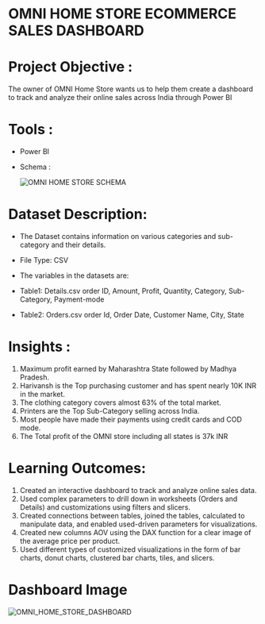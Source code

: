 # OMNI HOME STORE ECOMMERCE SALES DASHBOARD
# Project Objective : 
The owner of OMNI Home Store wants us to help them create a dashboard to track and analyze their online sales across India through Power BI

# Tools :
* Power BI
* Schema :
 
  ![OMNI HOME STORE SCHEMA](https://github.com/frmas5pd8/OMNI-HOME-STORE-ECOMMERCE-SALES-DASHBOARD/assets/98344555/2f0cf18b-800f-411a-8aab-3b4c5b02d27e)


  
# Dataset Description:
* The Dataset contains information on various categories and sub-category and their details.
* File Type: CSV

* The variables in the datasets are:
* Table1: Details.csv order ID, Amount, Profit, Quantity, Category, Sub-Category, Payment-mode
* Table2: Orders.csv order Id, Order Date, Customer Name, City, State

# Insights :
1) Maximum profit earned by Maharashtra State followed by Madhya Pradesh.
2) Harivansh is the Top purchasing customer and has spent nearly 10K INR in the market.
3) The clothing category covers almost 63% of the total market.
4) Printers are the Top Sub-Category selling across India.
5) Most people have made their payments using credit cards and COD mode.
6) The Total profit of the OMNI store including all states is 37k INR

# Learning Outcomes:
1) Created an interactive dashboard to track and analyze online sales data.
2) Used complex parameters to drill down in worksheets (Orders and Details) and customizations using filters and slicers.
3) Created connections between tables, joined the tables, calculated to manipulate data, and enabled used-driven parameters for visualizations.
4) Created new columns AOV using the DAX function for a clear image of the average price per product.
5) Used different types of customized visualizations in the form of bar charts, donut charts, clustered bar charts, tiles, and slicers.

# Dashboard Image
![OMNI_HOME_STORE_DASHBOARD](https://github.com/frmas5pd8/OMNI-ECOMMERCE-SALES-DASHBOARD/assets/98344555/c55fb4d0-cb07-4d5e-a714-6ce3e0481c89)


